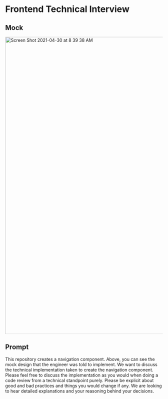 # Frontend Technical Interview

## Mock
<img width="952" alt="Screen Shot 2021-04-30 at 8 39 38 AM" src="https://user-images.githubusercontent.com/38567356/116725739-35a39180-a997-11eb-9840-4abdd39bfba5.png">


## Prompt

This repository creates a navigation component. Above, you can see the mock design that the engineer was told to implement. We want to discuss the technical implementation taken to create the navigation component. Please feel free to discuss the implementation as you would when doing a code review from a technical standpoint purely. Please be explicit about good and bad practices and things you would change if any. We are looking to hear detailed explanations and your reasoning behind your decisions.

